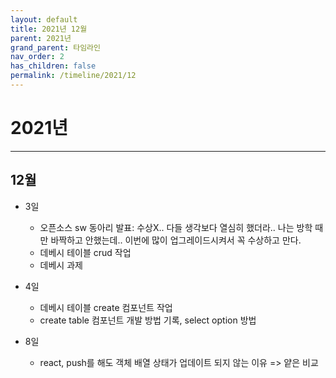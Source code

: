 ```yaml
---
layout: default
title: 2021년 12월
parent: 2021년
grand_parent: 타임라인
nav_order: 2
has_children: false
permalink: /timeline/2021/12
---
```


# 2021년
<hr/>

## 12월

- 3일
  - 오픈소스 sw 동아리 발표: 수상X.. 다들 생각보다 열심히 했더라.. 나는 방학 때만 바짝하고 안했는데.. 이번에 많이 업그레이드시켜서 꼭 수상하고 만다.
  - 데베시 테이블 crud 작업
  - 데베시 과제

- 4일
  - 데베시 테이블 create 컴포넌트 작업
  - create table 컴포넌트 개발 방법 기록, select option 방법

- 8일
  - react, push를 해도 객체 배열 상태가 업데이트 되지 않는 이유 => 얕은 비교